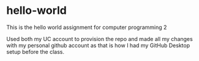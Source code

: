 # hello-world
This is the hello world assignment for computer programming 2

Used both my UC account to provision the repo and made all my changes with my personal github account as that is how I had my GitHub Desktop setup before the class.
